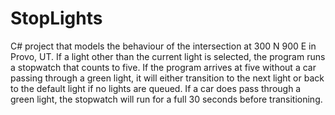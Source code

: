 StopLights
==========
C# project that models the behaviour of the intersection at 300 N 900 E in Provo, UT. If a light other than the current light is selected, the program runs a stopwatch that counts to five. If the program arrives at five without a car passing through a green light, it will either transition to the next light or back to the default light if no lights are queued. If a car does pass through a green light, the stopwatch will run for a full 30 seconds before transitioning.

